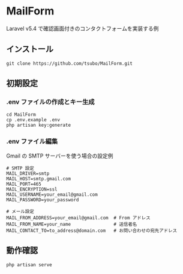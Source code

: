 # MailForm

Laravel v5.4 で確認画面付きのコンタクトフォームを実装する例

## インストール

```
git clone https://github.com/tsubo/MailForm.git
```

## 初期設定

### .env ファイルの作成とキー生成

```
cd MailForm
cp .env.example .env
php artisan key:generate
```

### .env ファイル編集

Gmail の SMTP サーバーを使う場合の設定例

```
# SMTP 設定
MAIL_DRIVER=smtp
MAIL_HOST=smtp.gmail.com
MAIL_PORT=465
MAIL_ENCRYPTION=ssl
MAIL_USERNAME=your_email@gmail.com
MAIL_PASSWORD=your_password

# メール設定
MAIL_FROM_ADDRESS=your_email@gmail.com  # From アドレス
MAIL_FROM_NAME=your_name                # 送信者名
MAIL_CONTACT_TO=to_address@domain.com   # お問い合わせの宛先アドレス
```

## 動作確認

```
php artisan serve
```

